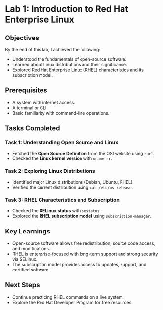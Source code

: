 # Lab 1: Introduction to Red Hat Enterprise Linux

## Objectives
By the end of this lab, I achieved the following:
- Understood the fundamentals of open-source software.
- Learned about Linux distributions and their significance.
- Explored Red Hat Enterprise Linux (RHEL) characteristics and its subscription model.

## Prerequisites
- A system with internet access.
- A terminal or CLI.
- Basic familiarity with command-line operations.

## Tasks Completed

### Task 1: Understanding Open Source and Linux
- Fetched the **Open Source Definition** from the OSI website using `curl`.
- Checked the **Linux kernel version** with `uname -r`.

### Task 2: Exploring Linux Distributions
- Identified major Linux distributions (Debian, Ubuntu, RHEL).
- Verified the current distribution using `cat /etc/os-release`.

### Task 3: RHEL Characteristics and Subscription
- Checked the **SELinux status** with `sestatus`.
- Explored the **RHEL subscription model** using `subscription-manager`.

## Key Learnings
- Open-source software allows free redistribution, source code access, and modifications.
- RHEL is enterprise-focused with long-term support and strong security via SELinux.
- The subscription model provides access to updates, support, and certified software.

## Next Steps
- Continue practicing RHEL commands on a live system.
- Explore the Red Hat Developer Program for free resources.

